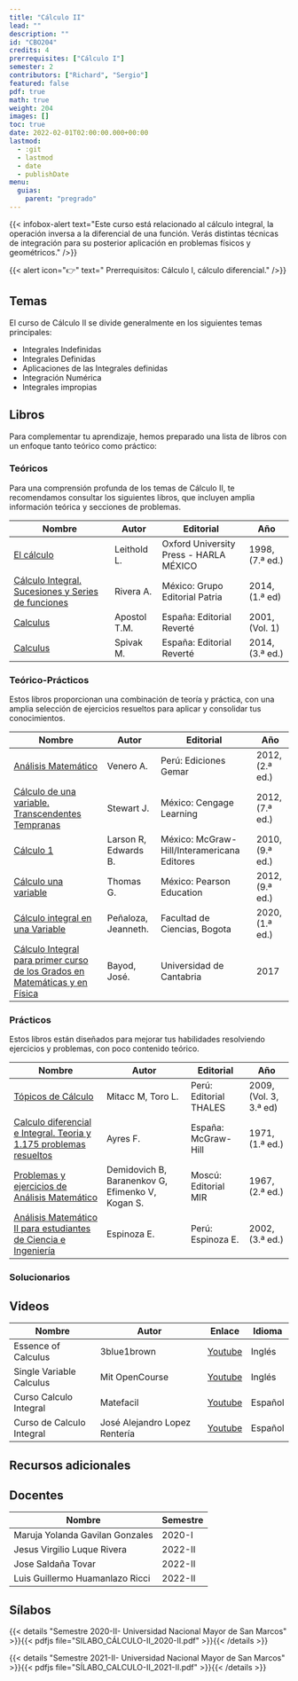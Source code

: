 ```yaml
---
title: "Cálculo II"
lead: ""
description: ""
id: "CBO204"
credits: 4
prerrequisites: ["Cálculo I"]
semester: 2
contributors: ["Richard", "Sergio"]
featured: false
pdf: true
math: true
weight: 204
images: []
toc: true
date: 2022-02-01T02:00:00.000+00:00
lastmod:
  - :git
  - lastmod
  - date
  - publishDate
menu:
  guias:
    parent: "pregrado"
---
```


{{< infobox-alert text="Este curso está relacionado al cálculo integral, la operación inversa a la diferencial de una función. Verás distintas técnicas de integración para su posterior aplicación en problemas físicos y geométricos." />}}

{{< alert icon="👉" text=" Prerrequisitos: Cálculo I, cálculo diferencial." />}}

## Temas

El curso de Cálculo II se divide generalmente en los siguientes temas principales:

* Integrales Indefinidas
* Integrales Definidas
* Aplicaciones de las Integrales definidas
* Integración Numérica
* Integrales impropias

## Libros

Para complementar tu aprendizaje, hemos preparado una lista de libros con un enfoque tanto teórico como práctico:

### Teóricos

Para una comprensión profunda de los temas de Cálculo II, te recomendamos consultar los siguientes libros, que incluyen amplia información teórica y secciones de problemas.

|Nombre|Autor|Editorial|Año|
|----|------|---------|----|
| [El cálculo](https://drive.google.com/file/d/1N0D0KhiLm1V78grc_qpwXvTQfYMUPBK3/view?usp=sharing) | Leithold L. | Oxford University Press - HARLA MÉXICO | 1998, (7.ª ed.) |
| [Cálculo Integral. Sucesiones y Series de funciones](https://drive.google.com/file/d/1fEILUchFX7XmZ3mUCd7YuTyIEDT--1Cw/view?usp=sharing) | Rivera A. | México: Grupo Editorial Patria | 2014, (1.ª ed) |
| [Calculus](https://drive.google.com/file/d/12KDVjNb4fidBYkMG2yc1qRH2LIgD44cw/view?usp=sharing) | Apostol T.M. | España: Editorial Reverté | 2001, (Vol. 1)|
| [Calculus](https://drive.google.com/file/d/1G7ic1EJHk8XnZf9ismY2npYyxbQI9elh/view?usp=sharing) | Spivak M. | España: Editorial Reverté | 2014, (3.ª ed.) |

### Teórico-Prácticos

Estos libros proporcionan una combinación de teoría y práctica, con una amplia selección de ejercicios resueltos para aplicar y consolidar tus conocimientos.

|Nombre|Autor|Editorial|Año|
|----|------|---------|----|
| [Análisis Matemático](https://drive.google.com/file/d/1JgCOInH9qoewmf3ID4jCZyc5u-PhCq_P/view?usp=sharing) | Venero A. | Perú: Ediciones Gemar | 2012, (2.ª ed.) |
| [Cálculo de una variable. Transcendentes Tempranas](https://drive.google.com/file/d/1GvPySS7MCPlnhv7VR3I1vuPYesJVDjqP/view?usp=sharing) | Stewart J. | México: Cengage Learning | 2012, (7.ª ed.) |
| [Cálculo 1](https://drive.google.com/file/d/1qWE7jueqa3hGY9VR4adVGRTIpFbTKjkZ/view?usp=sharing) | Larson R, Edwards B. | México: McGraw-Hill/Interamericana Editores | 2010, (9.ª ed.) |
| [Cálculo una variable](https://drive.google.com/file/d/1CYoUmnaFFoUfxjc4hy1ZSzNq7Hs26Gc3/view?usp=sharing) | Thomas G. | México: Pearson Education | 2012, (9.ª ed.) | 
| [Cálculo integral en una Variable](http://ciencias.bogota.unal.edu.co/fileadmin/Facultad_de_Ciencias/Publicaciones/Imagenes/Portadas_Libros/Matematicas/Calculo_Integral/CalculoIntegral.pdf) | Peñaloza, Jeanneth. | Facultad de Ciencias, Bogota | 2020, (1.ª ed.) | 
| [Cálculo Integral para primer curso de los Grados en Matemáticas y en Física](https://ocw.unican.es/pluginfile.php/1771/course/section/1293/Calculo-2017.pdf) | Bayod, José. | Universidad de Cantabria | 2017 |

### Prácticos

Estos libros están diseñados para mejorar tus habilidades resolviendo ejercicios y problemas, con poco contenido teórico.

|Nombre|Autor|Editorial|Año|
|----|------|---------|----|
| [Tópicos de Cálculo](https://drive.google.com/file/d/1iURxS5vgzk3aT_2EXv545fE9AkadAJln/view?usp=sharing) | Mitacc M, Toro L. | Perú: Editorial THALES | 2009, (Vol. 3, 3.ª ed) |
| [Calculo diferencial e Integral. Teoria y 1.175 problemas resueltos](https://drive.google.com/file/d/1p8RcadS9CaMnpM1zs6UIHgCN7fJWmnU9/view?usp=sharing) | Ayres F. | España: McGraw-Hill | 1971, (1.ª ed.) |
| [Problemas y ejercicios de Análisis Matemático](https://drive.google.com/file/d/1Be__Egs-IUOtSFwP9MbitEuOvlWxcl8N/view?usp=sharing) | Demidovich B, Baranenkov G, Efimenko V, Kogan S. | Moscú: Editorial MIR | 1967, (2.ª ed.) |
| [Análisis Matemático II para estudiantes de Ciencia e Ingeniería](https://drive.google.com/file/d/1Tft7Ynkfmat2ILXpE4hKofVZaCn5FxXq/view?usp=sharing) | Espinoza E. | Perú: Espinoza E. | 2002, (3.ª ed.) |

### Solucionarios

## Videos

| Nombre | Autor | Enlace | Idioma |
|------|-----|------|------|
|Essence of Calculus | 3blue1brown | [Youtube](https://youtube.com/playlist?list=PLZHQObOWTQDMsr9K-rj53DwVRMYO3t5Yr) | Inglés |
|Single Variable Calculus |Mit OpenCourse|[Youtube](https://youtube.com/playlist?list=PL590CCC2BC5AF3BC1)|Inglés|
|Curso Calculo Integral|Matefacil|[Youtube](https://youtube.com/playlist?list=PL9SnRnlzoyX39hvLuyYgFEIdCXFXI3xaU)|Español|
|Curso de Calculo Integral |José Alejandro Lopez Rentería|[Youtube](https://youtube.com/playlist?list=PLrRyf2WHbKIu6Vz3eAwXW7cWtLwCBSpMg)|Español|

## Recursos adicionales

## Docentes

| Nombre | Semestre |
| ------ | -------- |
| Maruja Yolanda Gavilan Gonzales | 2020-I |
| Jesus Virgilio Luque Rivera | 2022-II |
| Jose Saldaña Tovar | 2022-II |
| Luis Guillermo Huamanlazo Ricci | 2022-II |

## Sílabos

{{< details "Semestre 2020-II- Universidad Nacional Mayor de San Marcos" >}}{{< pdfjs file="SILABO_CÁLCULO-II_2020-II.pdf" >}}{{< /details >}}

{{< details "Semestre 2021-II- Universidad Nacional Mayor de San Marcos" >}}{{< pdfjs file="SÍLABO_CALCULO-II_2021-II.pdf" >}}{{< /details >}}
